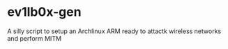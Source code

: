 # ev1lb0x-gen
A silly script to setup an Archlinux ARM ready to attactk wireless networks and perform MITM
